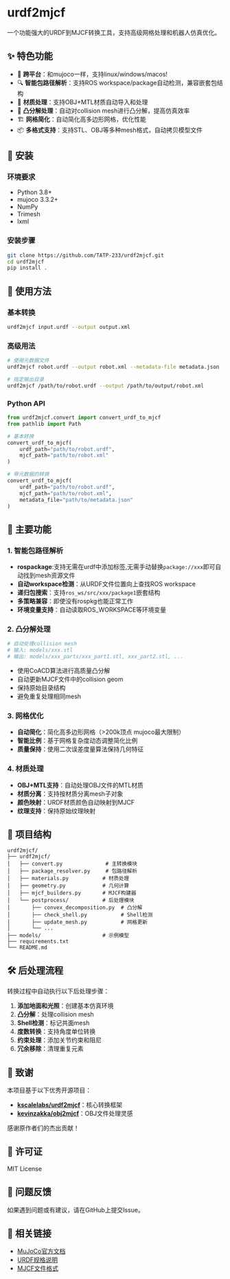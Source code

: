 

# urdf2mjcf

一个功能强大的URDF到MJCF转换工具，支持高级网格处理和机器人仿真优化。

## ✨ 特色功能

- 🔄 **跨平台**：和mujoco一样，支持linux/windows/macos!
- 🔍 **智能包路径解析**：支持ROS workspace/package自动检测，兼容嵌套包结构
- 🎨 **材质处理**：支持OBJ+MTL材质自动导入和处理
- 🎯 **凸分解处理**：自动对collision mesh进行凸分解，提高仿真效率
- 🏗️ **网格简化**：自动简化高多边形网格，优化性能
- 📦 **多格式支持**：支持STL、OBJ等多种mesh格式，自动拷贝模型文件

## 🚀 安装

### 环境要求

- Python 3.8+
- mujoco 3.3.2+
- NumPy
- Trimesh
- lxml

### 安装步骤

```bash
git clone https://github.com/TATP-233/urdf2mjcf.git
cd urdf2mjcf
pip install .
```

## 📖 使用方法

### 基本转换

```bash
urdf2mjcf input.urdf --output output.xml
```

### 高级用法

```bash
# 使用元数据文件
urdf2mjcf robot.urdf --output robot.xml --metadata-file metadata.json

# 指定输出目录
urdf2mjcf /path/to/robot.urdf --output /path/to/output/robot.xml
```

### Python API

```python
from urdf2mjcf.convert import convert_urdf_to_mjcf
from pathlib import Path

# 基本转换
convert_urdf_to_mjcf(
    urdf_path="path/to/robot.urdf",
    mjcf_path="path/to/robot.xml"
)

# 带元数据的转换
convert_urdf_to_mjcf(
    urdf_path="path/to/robot.urdf",
    mjcf_path="path/to/robot.xml",
    metadata_file="path/to/metadata.json"
)
```

## 🔧 主要功能

### 1. 智能包路径解析

- **rospackage**:支持无需在urdf中添加<mujoco>标签,无需手动替换`package://xxx`即可自动找到mesh资源文件
- **自动workspace检测**：从URDF文件位置向上查找ROS workspace
- **递归包搜索**：支持`ros_ws/src/xxx/package1`嵌套结构
- **多策略兼容**：即使没有rospkg也能正常工作
- **环境变量支持**：自动读取ROS_WORKSPACE等环境变量

### 2. 凸分解处理

```python
# 自动处理collision mesh
# 输入: models/xxx.stl
# 输出: models/xxx_parts/xxx_part1.stl, xxx_part2.stl, ...
```

- 使用CoACD算法进行高质量凸分解
- 自动更新MJCF文件中的collision geom
- 保持原始目录结构
- 避免重复处理相同mesh

### 3. 网格优化

- **自动简化**：简化高多边形网格（>200k顶点 mujoco最大限制）
- **智能比例**：基于网格复杂度动态调整简化比例
- **质量保持**：使用二次误差度量算法保持几何特征

### 4. 材质处理

- **OBJ+MTL支持**：自动处理OBJ文件的MTL材质
- **材质分离**：支持按材质分离mesh子对象
- **颜色映射**：URDF材质颜色自动映射到MJCF
- **纹理支持**：保持原始纹理映射

## 📁 项目结构

```
urdf2mjcf/
├── urdf2mjcf/
│   ├── convert.py              # 主转换模块
│   ├── package_resolver.py     # 包路径解析
│   ├── materials.py           # 材质处理
│   ├── geometry.py            # 几何计算
│   ├── mjcf_builders.py       # MJCF构建器
│   └── postprocess/           # 后处理模块
│       ├── convex_decomposition.py  # 凸分解
│       ├── check_shell.py           # Shell检测
│       ├── update_mesh.py           # 网格更新
│       └── ...
├── models/                    # 示例模型
├── requirements.txt
└── README.md
```

## 🛠️ 后处理流程

转换过程中自动执行以下后处理步骤：

1. **添加地面和光照**：创建基本仿真环境
2. **凸分解**：处理collision mesh
3. **Shell检测**：标记共面mesh
4. **度数转换**：支持角度单位转换
5. **约束处理**：添加关节约束和阻尼
6. **冗余移除**：清理重复元素

## 🤝 致谢

本项目基于以下优秀开源项目：

- **[kscalelabs/urdf2mjcf](https://github.com/kscalelabs/urdf2mjcf)**：核心转换框架
- **[kevinzakka/obj2mjcf](https://github.com/kevinzakka/obj2mjcf)**：OBJ文件处理灵感

感谢原作者们的杰出贡献！

## 📄 许可证

MIT License

## 🐛 问题反馈

如果遇到问题或有建议，请在GitHub上提交Issue。

## 🔗 相关链接

- [MuJoCo官方文档](https://mujoco.readthedocs.io/)
- [URDF规格说明](http://wiki.ros.org/urdf)
- [MJCF文件格式](https://mujoco.readthedocs.io/en/latest/XMLreference.html)
